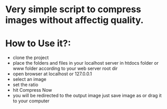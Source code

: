 # Very simple script to compress images without affectig quality.

# How to Use it?:
- clone the project
- place the folders and files in your localhost server in htdocs folder or www folder according to your web server root dir
- open browser at localhost or 127.0.0.1
- select an image
- set the ratio
- hit Compress Now
- you will be redirected to the output image just save image as or drag it to your computer
